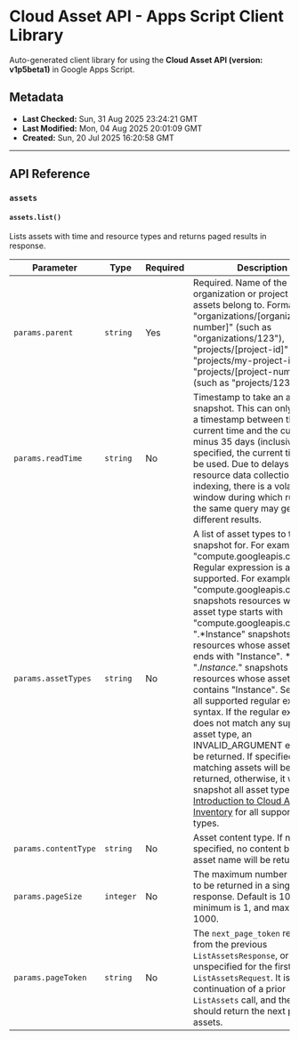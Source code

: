 # Cloud Asset API - Apps Script Client Library

Auto-generated client library for using the **Cloud Asset API (version: v1p5beta1)** in Google Apps Script.

## Metadata

- **Last Checked:** Sun, 31 Aug 2025 23:24:21 GMT
- **Last Modified:** Mon, 04 Aug 2025 20:01:09 GMT
- **Created:** Sun, 20 Jul 2025 16:20:58 GMT



---

## API Reference

### `assets`

#### `assets.list()`

Lists assets with time and resource types and returns paged results in response.

| Parameter | Type | Required | Description |
|---|---|---|---|
| `params.parent` | `string` | Yes | Required. Name of the organization or project the assets belong to. Format: "organizations/[organization-number]" (such as "organizations/123"), "projects/[project-id]" (such as "projects/my-project-id"), or "projects/[project-number]" (such as "projects/12345"). |
| `params.readTime` | `string` | No | Timestamp to take an asset snapshot. This can only be set to a timestamp between the current time and the current time minus 35 days (inclusive). If not specified, the current time will be used. Due to delays in resource data collection and indexing, there is a volatile window during which running the same query may get different results. |
| `params.assetTypes` | `string` | No | A list of asset types to take a snapshot for. For example: "compute.googleapis.com/Disk". Regular expression is also supported. For example: * "compute.googleapis.com.*" snapshots resources whose asset type starts with "compute.googleapis.com". * ".*Instance" snapshots resources whose asset type ends with "Instance". * ".*Instance.*" snapshots resources whose asset type contains "Instance". See [RE2](https://github.com/google/re2/wiki/Syntax) for all supported regular expression syntax. If the regular expression does not match any supported asset type, an INVALID_ARGUMENT error will be returned. If specified, only matching assets will be returned, otherwise, it will snapshot all asset types. See [Introduction to Cloud Asset Inventory](https://cloud.google.com/asset-inventory/docs/overview) for all supported asset types. |
| `params.contentType` | `string` | No | Asset content type. If not specified, no content but the asset name will be returned. |
| `params.pageSize` | `integer` | No | The maximum number of assets to be returned in a single response. Default is 100, minimum is 1, and maximum is 1000. |
| `params.pageToken` | `string` | No | The `next_page_token` returned from the previous `ListAssetsResponse`, or unspecified for the first `ListAssetsRequest`. It is a continuation of a prior `ListAssets` call, and the API should return the next page of assets. |